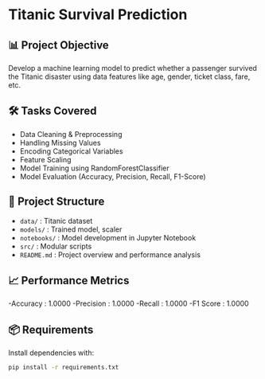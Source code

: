 # Titanic Survival Prediction

## 📊 Project Objective
Develop a machine learning model to predict whether a passenger survived the Titanic disaster using data features like age, gender, ticket class, fare, etc.

## 🛠️ Tasks Covered
- Data Cleaning & Preprocessing
- Handling Missing Values
- Encoding Categorical Variables
- Feature Scaling
- Model Training using RandomForestClassifier
- Model Evaluation (Accuracy, Precision, Recall, F1-Score)

## 📁 Project Structure
- `data/` : Titanic dataset
- `models/` : Trained model, scaler
- `notebooks/` : Model development in Jupyter Notebook
- `src/` : Modular scripts
- `README.md` : Project overview and performance analysis

## 📈 Performance Metrics
-Accuracy  : 1.0000
-Precision : 1.0000
-Recall    : 1.0000
-F1 Score  : 1.0000

## 📦 Requirements
Install dependencies with:
```bash
pip install -r requirements.txt